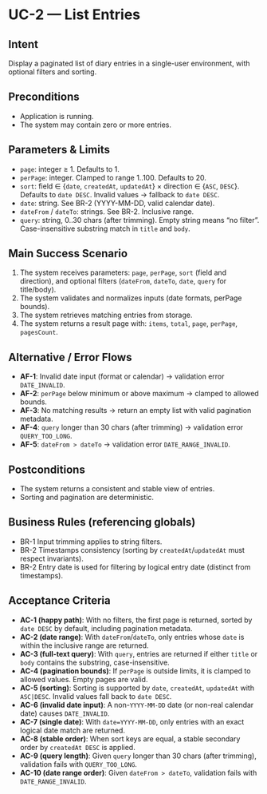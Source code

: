 # UC-2 — List Entries

## Intent
Display a paginated list of diary entries in a single-user environment, with optional filters and sorting.

## Preconditions
- Application is running.
- The system may contain zero or more entries.

## Parameters & Limits
- `page`: integer ≥ 1. Defaults to 1.
- `perPage`: integer. Clamped to range 1..100. Defaults to 20.
- `sort`: field ∈ {`date`, `createdAt`, `updatedAt`} × direction ∈ {`ASC`, `DESC`}. Defaults to `date DESC`. Invalid values → fallback to `date DESC`.
- `date`: string. See BR-2 (YYYY-MM-DD, valid calendar date).
- `dateFrom` / `dateTo`: strings. See BR-2. Inclusive range.
- `query`: string, 0..30 chars (after trimming). Empty string means “no filter”. Case-insensitive substring match in `title` and `body`.

## Main Success Scenario
1. The system receives parameters: `page`, `perPage`, `sort` (field and direction), and optional filters (`dateFrom`, `dateTo`, `date`, `query` for title/body).
2. The system validates and normalizes inputs (date formats, perPage bounds).
3. The system retrieves matching entries from storage.
4. The system returns a result page with: `items`, `total`, `page`, `perPage`, `pagesCount`.

## Alternative / Error Flows
- **AF-1**: Invalid date input (format or calendar) → validation error `DATE_INVALID`.
- **AF-2**: `perPage` below minimum or above maximum → clamped to allowed bounds.
- **AF-3**: No matching results → return an empty list with valid pagination metadata.
- **AF-4**: `query` longer than 30 chars (after trimming) → validation error `QUERY_TOO_LONG`.
- **AF-5**: `dateFrom > dateTo` → validation error `DATE_RANGE_INVALID`.

## Postconditions
- The system returns a consistent and stable view of entries.
- Sorting and pagination are deterministic.

## Business Rules (referencing globals)
- BR-1 Input trimming applies to string filters.
- BR-2 Timestamps consistency (sorting by `createdAt`/`updatedAt` must respect invariants).
- BR-2 Entry date is used for filtering by logical entry date (distinct from timestamps).

## Acceptance Criteria
- **AC-1 (happy path)**: With no filters, the first page is returned, sorted by `date DESC` by default, including pagination metadata.
- **AC-2 (date range)**: With `dateFrom`/`dateTo`, only entries whose `date` is within the inclusive range are returned.
- **AC-3 (full-text query)**: With `query`, entries are returned if either `title` or `body` contains the substring, case-insensitive.
- **AC-4 (pagination bounds)**: If `perPage` is outside limits, it is clamped to allowed values. Empty pages are valid.
- **AC-5 (sorting)**: Sorting is supported by `date`, `createdAt`, `updatedAt` with `ASC|DESC`. Invalid values fall back to `date DESC`.
- **AC-6 (invalid date input)**: A non-`YYYY-MM-DD` date (or non-real calendar date) causes `DATE_INVALID`.
- **AC-7 (single date)**: With `date=YYYY-MM-DD`, only entries with an exact logical date match are returned.
- **AC-8 (stable order)**: When sort keys are equal, a stable secondary order by `createdAt DESC` is applied.
- **AC-9 (query length)**: Given `query` longer than 30 chars (after trimming), validation fails with `QUERY_TOO_LONG`.
- **AC-10 (date range order)**: Given `dateFrom > dateTo`, validation fails with `DATE_RANGE_INVALID`.